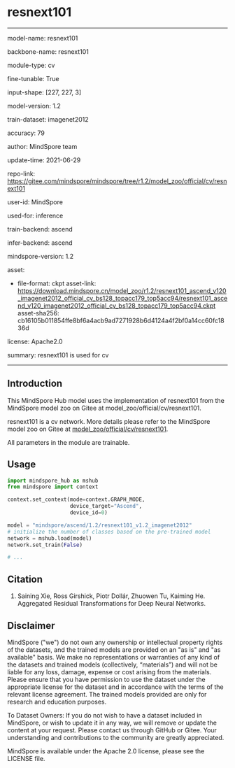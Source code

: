 # resnext101

---

model-name: resnext101

backbone-name: resnext101

module-type: cv

fine-tunable: True

input-shape: [227, 227, 3]

model-version: 1.2

train-dataset: imagenet2012

accuracy: 79

author: MindSpore team

update-time: 2021-06-29

repo-link: <https://gitee.com/mindspore/mindspore/tree/r1.2/model_zoo/official/cv/resnext101>

user-id: MindSpore

used-for: inference

train-backend: ascend

infer-backend: ascend

mindspore-version: 1.2

asset:

-
    file-format: ckpt
    asset-link: <https://download.mindspore.cn/model_zoo/r1.2/resnext101_ascend_v120_imagenet2012_official_cv_bs128_topacc179_top5acc94/resnext101_ascend_v120_imagenet2012_official_cv_bs128_topacc179_top5acc94.ckpt>
    asset-sha256: cb16105b011854ffe8bf6a4acb9ad7271928b6d4124a4f2bf0a14cc60fc1836d

license: Apache2.0

summary: resnext101 is used for cv

---

## Introduction

This MindSpore Hub model uses the implementation of resnext101 from the MindSpore model zoo on Gitee at model_zoo/official/cv/resnext101.

resnext101 is a cv network. More details please refer to the MindSpore model zoo on Gitee at [model_zoo/official/cv/resnext101](https://gitee.com/mindspore/mindspore/blob/r1.2/model_zoo/official/cv/resnext101/README_CN.md).

All parameters in the module are trainable.

## Usage

```python
import mindspore_hub as mshub
from mindspore import context

context.set_context(mode=context.GRAPH_MODE,
                    device_target="Ascend",
                    device_id=0)

model = "mindspore/ascend/1.2/resnext101_v1.2_imagenet2012"
# initialize the number of classes based on the pre-trained model
network = mshub.load(model)
network.set_train(False)

# ...
```

## Citation

1. Saining Xie, Ross Girshick, Piotr Dollár, Zhuowen Tu, Kaiming He. Aggregated Residual Transformations for Deep Neural Networks.

## Disclaimer

MindSpore ("we") do not own any ownership or intellectual property rights of the datasets, and the trained models are provided on an "as is" and "as available" basis. We make no representations or warranties of any kind of the datasets and trained models (collectively, “materials”) and will not be liable for any loss, damage, expense or cost arising from the materials. Please ensure that you have permission to use the dataset under the appropriate license for the dataset and in accordance with the terms of the relevant license agreement. The trained models provided are only for research and education purposes.

To Dataset Owners: If you do not wish to have a dataset included in MindSpore, or wish to update it in any way, we will remove or update the content at your request. Please contact us through GitHub or Gitee. Your understanding and contributions to the community are greatly appreciated.

MindSpore is available under the Apache 2.0 license, please see the LICENSE file.